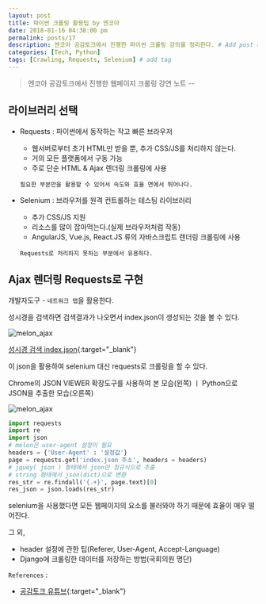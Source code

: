 ```yaml
---
layout: post
title: 파이썬 크롤링 활용팁 by 엔코아
date: 2018-01-16 04:30:00 pm
permalink: posts/17
description: 엔코아 공감토크에서 진행한 파이썬 크롤링 강의를 정리한다. # Add post description (optional)
categories: [Tech, Python]
tags: [Crawling, Requests, Selenium] # add tag
---
```


> 엔코아 공감토크에서 진행한 웹페이지 크롤링 강연 노트 -- 

## 라이브러리 선택

* Requests : 파이썬에서 동작하는 작고 빠른 브라우저

    * 웹서버로부터 초기 HTML만 받을 뿐, 추가 CSS/JS를 처리하지 않는다.     
    * 거의 모든 플랫폼에서 구동 가능
    * 주로 단순 HTML & Ajax 렌더링 크롤링에 사용

    `필요한 부분만을 활용할 수 있어서 속도와 효율 면에서 뛰어나다.`
    
* Selenium : 브라우저를 원격 컨트롤하는 테스팅 라이브러리

    * 추가 CSS/JS 지원
    * 리소스를 많이 잡아먹는다.(실제 브라우저처럼 작동)
    * AngularJS, Vue.js, React.JS 류의 자바스크립트 렌더링 크롤링에 사용

    `Requests로 처리하지 못하는 부분에서 유용하다.`

## Ajax 렌더링 Requests로 구현

개발자도구 - `네트워크 탭`을 활용한다.

성시경을 검색하면 검색결과가 나오면서 index.json이 생성되는 것을 볼 수 있다.

![melon_ajax]({{site.baseurl}}/assets/img/python/ajax_ex1.png)

[성시경 검색 index.json](http://www.melon.com/search/keyword/index.json?jscallback=jQuery1910956013151085803_1516101909685&query=%25EC%2584%25B1%25EC%258B%259C%25EA%25B2%25BD){:target="_blank"}

이 json을 활용하여 selenium 대신 requests로 크롤링을 할 수 있다.

Chrome의 JSON VIEWER 확장도구를 사용하여 본 모습(왼쪽) ㅣ Python으로 JSON을 추출한 모습(오른쪽)

![melon_ajax]({{site.baseurl}}/assets/img/python/ajax_ex2.png)

``` python
import requests
import re
import json
# melon은 user-agent 설정이 필요
headers = {'User-Agent' : '설정값'}
page = requests.get('index.json 주소', headers = headers)
# jquey( json ) 형태에서 json만 정규식으로 추출
# string 형태에서 json(dict)으로 변환
res_str = re.findall('{.+}', page.text)[0]
res_json = json.loads(res_str)
```

selenium을 사용했다면 모든 웹페이지의 요소를 불러와야 하기 때문에 효율이 매우 떨어진다.

그 외, 
* header 설정에 관한 팁(Referer, User-Agent, Accept-Language)
* Django에 크롤링한 데이터를 저장하는 방법(국회의원 명단)

`References` : 

* [공감토크 유튜브](https://www.youtube.com/watch?v=7oywlTwAe0A){:target="_blank"}